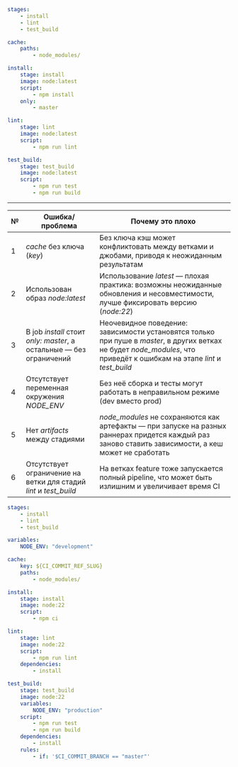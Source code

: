 ```yaml
stages:
    - install
    - lint
    - test_build

cache:
    paths:
        - node_modules/

install:
    stage: install
    image: node:latest
    script:
        - npm install
    only:
        - master

lint:
    stage: lint
    image: node:latest
    script:
        - npm run lint

test_build:
    stage: test_build
    image: node:latest
    script:
        - npm run test
        - npm run build
```

---

| №   | Ошибка/проблема                                                     | Почему это плохо                                                                                                                                                          |
| --- | ------------------------------------------------------------------- | ------------------------------------------------------------------------------------------------------------------------------------------------------------------------- |
| 1   | *cache* без ключа (*key*)                                           | Без ключа кэш может конфликтовать между ветками и джобами, приводя к неожиданным результатам                                                                              |
| 2   | Использован образ *node:latest*                                     | Использование *latest* — плохая практика: возможны неожиданные обновления и несовместимости, лучше фиксировать версию (*node:22*)                                         |
| 3   | В job *install* стоит *only: master*, а остальные — без ограничений | Неочевидное поведение: зависимости установятся только при пуше в *master*, в других ветках не будет *node_modules*, что приведёт к ошибкам на этапе *lint* и *test_build* |
| 4   | Отсутствует переменная окружения *NODE_ENV*                         | Без неё сборка и тесты могут работать в неправильном режиме (dev вместо prod)                                                                                             |
| 5   | Нет *artifacts* между стадиями                                      | *node_modules* не сохраняются как артефакты — при запуске на разных раннерах придется каждый раз заново ставить зависимости, а кеш может не сработать                     |
| 6   | Отсутствует ограничение на ветки для стадий *lint* и *test_build*   | На ветках feature тоже запускается полный pipeline, что может быть излишним и увеличивает время CI                                                                        |

```yaml
stages:
    - install
    - lint
    - test_build

variables:
    NODE_ENV: "development"

cache:
    key: ${CI_COMMIT_REF_SLUG}
    paths:
        - node_modules/

install:
    stage: install
    image: node:22
    script:
        - npm ci

lint:
    stage: lint
    image: node:22
    script:
        - npm run lint
    dependencies:
        - install

test_build:
    stage: test_build
    image: node:22
    variables:
        NODE_ENV: "production"
    script:
        - npm run test
        - npm run build
    dependencies:
        - install
    rules:
        - if: '$CI_COMMIT_BRANCH == "master"'
```
